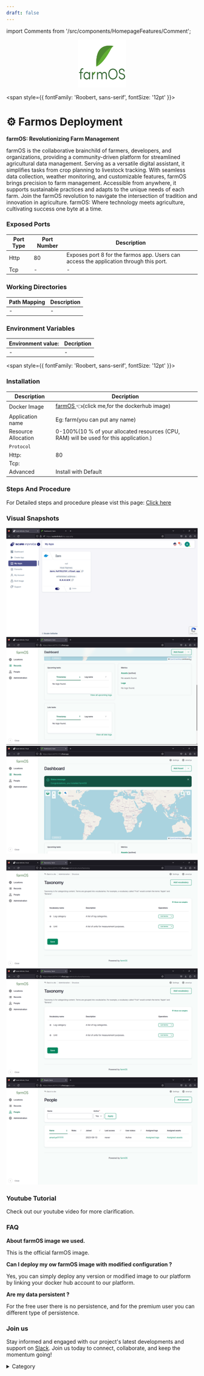 ```yaml
---
draft: false
---
```

import Comments from '/src/components/HomepageFeatures/Comment';

<p align="center">
  <img src="/img/oopl.png" alt="Alt Text" width="25%"/>
</p> 


<span style={{ fontFamily: 'Roobert, sans-serif', fontSize: '12pt' }}>

# ⚙️ Farmos Deployment

**farmOS: Revolutionizing Farm Management**

farmOS is the collaborative brainchild of farmers, developers, and organizations, providing a community-driven platform for streamlined agricultural data management. Serving as a versatile digital assistant, it simplifies tasks from crop planning to livestock tracking. With seamless data collection, weather monitoring, and customizable features, farmOS brings precision to farm management. Accessible from anywhere, it supports sustainable practices and adapts to the unique needs of each farm. Join the farmOS revolution to navigate the intersection of tradition and innovation in agriculture.
farmOS: Where technology meets agriculture, cultivating success one byte at a time.

### Exposed Ports

| Port Type | Port Number | Description |
| --------- | ----------- | ----------- |
| Http      | 80       | Exposes port 8 for the farmos app. Users can access the  application through this port. |
| Tcp       | -           | -             |

### Working Directories

| Path Mapping                         | Description |
| ------------------------------------ | ----------- |
|-       | - |


### Environment Variables

|   **Environment value:**          | Decription                                                                                                               | 
| --------------------- | ------                                                                                                                   | 
|-       |  -                              |

</span>


<span style={{ fontFamily: 'Roobert, sans-serif', fontSize: '12pt' }}>

### Installation

|  Description          | Decription                                                                                                               | 
| --------------------- | ------                                                                                                                   | 
| Docker Image          |   [farmOS ](https://hub.docker.com/r/farmos/farmos)👈(click me,for the dockerhub image)                       |
| Application name      |  Eg: farm(you can put any name)                                                                                        | 
| Resource Allocation   |  0-100%(10 % of your allocated resources (CPU, RAM) will be used for this application.)                                  | 
| `Protocol`            |                                                                                                                          | 
|  Http:                | 80                                                                                                                      |
|  Tcp:                 |                                                                                                                          | 
|    Advanced           |    Install with Default                                                                                                  |



### Steps And Procedure

For Detailed steps and procedure please vist this page: [Click here](https://techscaleinfinite.github.io/introduction/cloud-float/Steps%20and%20procedure)


### Visual Snapshots
![Alt Text](/img/ww.jpg)
![Alt Text](/img/aao.jpg)
![Alt Text](/img/aa.jpg)

![Alt Text](/img/eee24.jpg)
![Alt Text](/img/dcd3.jpg)
![Alt Text](/img/qw3.jpg)


### Youtube Tutorial&#x20;

Check out our youtube video for more clarification.



### FAQ

**About farmOS image we used.**

This is the official farmOS image.

**Can I deploy my ow farmOS image with modified configuration ?**

Yes, you can simply deploy any version or modified image to our platform by linking your docker hub account to our platform.

**Are my data persistent ?**

For the free user there is no persistence, and for the premium user you can different type of persistence.

### Join us

Stay informed and engaged with our project's latest developments and support on [Slack](https://app.slack.com/client/T04QS32JX6E/C04QKEWE146). Join us today to connect, collaborate, and keep the momentum going!&#x20;

<details>

<summary>Category</summary>

Kubernetes, cloud computing, DevOps, cloud services, hosting platform, container orchestration, cloud infrastructure, cloud deployment, cloud management, cloud technology, cloud solutions, farmos

</details>

</span>



<Comments />